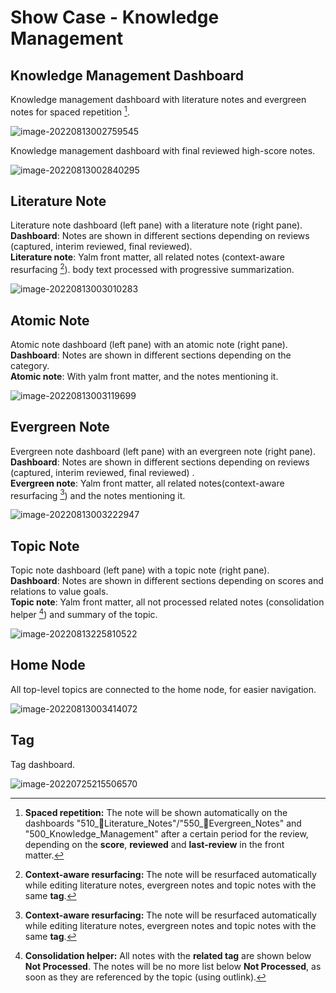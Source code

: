 # Show Case - Knowledge Management  

## Knowledge Management Dashboard

Knowledge management dashboard with literature notes and evergreen notes for spaced repetition [^1]. 

![image-20220813002759545](images/image-20220813002759545.png)

Knowledge management dashboard with final reviewed high-score notes.

![image-20220813002840295](images/image-20220813002840295.png)

## Literature Note

Literature note dashboard (left pane) with a literature note (right pane).  
**Dashboard**: Notes are shown in different sections depending on reviews (captured, interim reviewed, final reviewed).  
**Literature note**: Yalm front matter, all related notes (context-aware resurfacing [^2]). body text processed with progressive summarization. 

![image-20220813003010283](images/image-20220813003010283.png)

## Atomic Note

Atomic note dashboard (left pane) with an atomic note (right pane).  
**Dashboard**: Notes are shown in different sections depending on the category.  
**Atomic note**: With yalm front matter, and the notes mentioning it.

![image-20220813003119699](images/image-20220813003119699.png)

## Evergreen Note

Evergreen note dashboard (left pane) with an evergreen note (right pane).  
**Dashboard**: Notes are shown in different sections depending on reviews (captured, interim reviewed, final reviewed) .   
**Evergreen note**: Yalm front matter, all related notes(context-aware resurfacing [^2]) and the notes mentioning it.

![image-20220813003222947](images/image-20220813003222947.png)

## Topic Note

Topic note dashboard (left pane) with a topic note (right pane).  
**Dashboard**: Notes are shown in different sections depending on scores and relations to value goals.  
**Topic note**: Yalm front matter, all not processed related notes (consolidation helper [^3]) and summary of the topic.

![image-20220813225810522](images/image-20220813225810522.png)



## Home Node

All top-level topics are connected to the home node, for easier navigation. 

![image-20220813003414072](images/image-20220813003414072.png)



## Tag

Tag dashboard.

![image-20220725215506570](images/image-20220725215506570.png)



[^1]: **Spaced repetition:** The note will be shown automatically on the dashboards "510_📔Literature_Notes"/"550_🌲Evergreen_Notes" and "500_Knowledge_Management" after a certain period for the review, depending on the **score**, **reviewed** and **last-review** in the front matter.  

[^2]: **Context-aware resurfacing:** The note will be resurfaced automatically while editing literature notes, evergreen notes and topic notes with the same **tag**. 

[^3]: **Consolidation helper:** All notes with the **related tag** are shown below **Not Processed**. The notes will be no more list below **Not Processed**, as soon as they are referenced by the topic (using outlink).